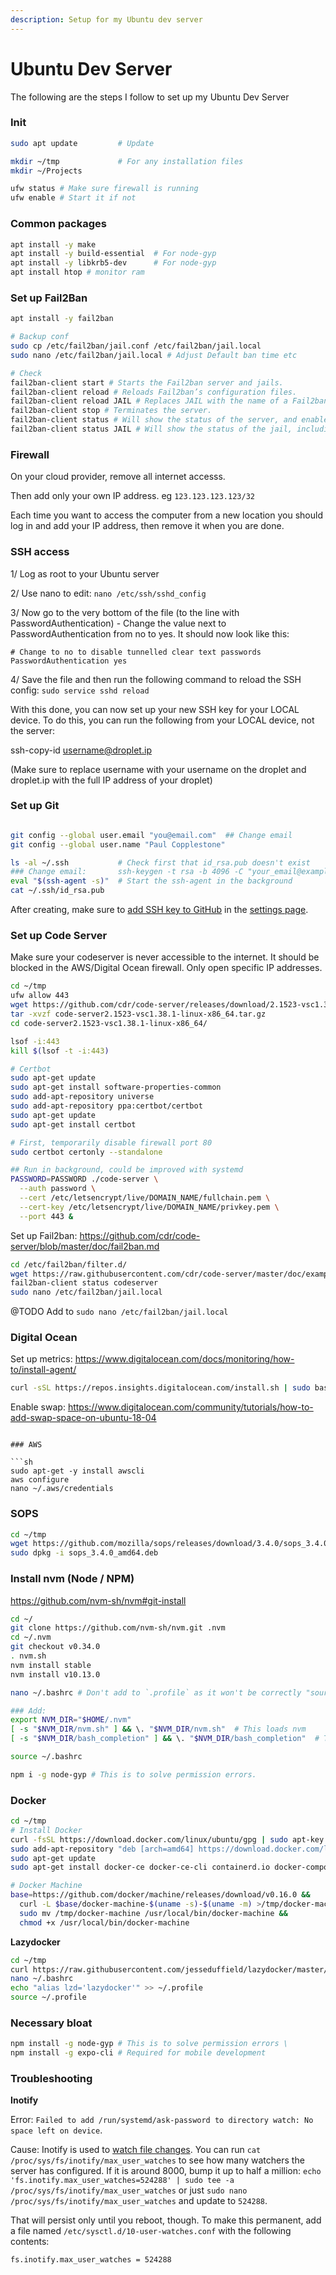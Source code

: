 ```yaml
---
description: Setup for my Ubuntu dev server
---
```


# Ubuntu Dev Server


The following are the steps I follow to set up my Ubuntu Dev Server


### Init

```sh
sudo apt update         # Update

mkdir ~/tmp             # For any installation files 
mkdir ~/Projects

ufw status # Make sure firewall is running
ufw enable # Start it if not
```

### Common packages

```sh
apt install -y make
apt install -y build-essential  # For node-gyp
apt install -y libkrb5-dev      # For node-gyp
apt install htop # monitor ram
```

### Set up Fail2Ban

```sh
apt install -y fail2ban

# Backup conf 
sudo cp /etc/fail2ban/jail.conf /etc/fail2ban/jail.local
sudo nano /etc/fail2ban/jail.local # Adjust Default ban time etc

# Check
fail2ban-client start # Starts the Fail2ban server and jails.
fail2ban-client reload # Reloads Fail2ban’s configuration files.
fail2ban-client reload JAIL # Replaces JAIL with the name of a Fail2ban jail; this will reload the jail. eg: fail2ban-client status sshd
fail2ban-client stop # Terminates the server.
fail2ban-client status # Will show the status of the server, and enable jails.
fail2ban-client status JAIL # Will show the status of the jail, including any currently-banned IPs
```

### Firewall

On your cloud provider, remove all internet accesss.

Then add only your own IP address. eg `123.123.123.123/32`

Each time you want to access the computer from a new location you should log in and add your IP address, then remove it when you are done.

### SSH access


1/ Log as root to your Ubuntu server

2/ Use nano to edit: `nano /etc/ssh/sshd_config`

3/ Now go to the very bottom of the file (to the line with PasswordAuthentication) - Change the value next to PasswordAuthentication from no to yes.
It should now look like this:

```
# Change to no to disable tunnelled clear text passwords
PasswordAuthentication yes
```

4/ Save the file and then run the following command to reload the SSH config: `sudo service sshd reload`

With this done, you can now set up your new SSH key for your LOCAL device.
To do this, you can run the following from your LOCAL device, not the server:

ssh-copy-id username@droplet.ip

(Make sure to replace username with your username on the droplet and droplet.ip with the full IP address of your droplet)

### Set up Git

```sh

git config --global user.email "you@email.com"  ## Change email 
git config --global user.name "Paul Copplestone"

ls -al ~/.ssh           # Check first that id_rsa.pub doesn't exist
### Change email:       ssh-keygen -t rsa -b 4096 -C "your_email@example.com"
eval "$(ssh-agent -s)"  # Start the ssh-agent in the background
cat ~/.ssh/id_rsa.pub
```

After creating, make sure to [add SSH key to GitHub](https://help.github.com/en/articles/adding-a-new-ssh-key-to-your-github-account) in the [settings page](https://github.com/settings/keys).


### Set up Code Server

Make sure your codeserver is never accessible to the internet. It should be blocked in the AWS/Digital Ocean firewall. Only open specific IP addresses.

```sh
cd ~/tmp
ufw allow 443
wget https://github.com/cdr/code-server/releases/download/2.1523-vsc1.38.1/code-server2.1523-vsc1.38.1-linux-x86_64.tar.gz
tar -xvzf code-server2.1523-vsc1.38.1-linux-x86_64.tar.gz
cd code-server2.1523-vsc1.38.1-linux-x86_64/

lsof -i:443
kill $(lsof -t -i:443)

# Certbot
sudo apt-get update
sudo apt-get install software-properties-common
sudo add-apt-repository universe
sudo add-apt-repository ppa:certbot/certbot
sudo apt-get update
sudo apt-get install certbot

# First, temporarily disable firewall port 80
sudo certbot certonly --standalone

## Run in background, could be improved with systemd
PASSWORD=PASSWORD ./code-server \
  --auth password \
  --cert /etc/letsencrypt/live/DOMAIN_NAME/fullchain.pem \
  --cert-key /etc/letsencrypt/live/DOMAIN_NAME/privkey.pem \
  --port 443 &
```

Set up Fail2ban: https://github.com/cdr/code-server/blob/master/doc/fail2ban.md
```sh
cd /etc/fail2ban/filter.d/
wget https://raw.githubusercontent.com/cdr/code-server/master/doc/examples/fail2ban.conf -O codeserver.conf
fail2ban-client status codeserver
sudo nano /etc/fail2ban/jail.local
```

@TODO Add to `sudo nano /etc/fail2ban/jail.local`

### Digital Ocean

Set up metrics: https://www.digitalocean.com/docs/monitoring/how-to/install-agent/

```sh
curl -sSL https://repos.insights.digitalocean.com/install.sh | sudo bash
```

Enable swap: https://www.digitalocean.com/community/tutorials/how-to-add-swap-space-on-ubuntu-18-04

```

### AWS 

```sh
sudo apt-get -y install awscli
aws configure
nano ~/.aws/credentials
```
### SOPS

```sh
cd ~/tmp
wget https://github.com/mozilla/sops/releases/download/3.4.0/sops_3.4.0_amd64.deb
sudo dpkg -i sops_3.4.0_amd64.deb
```

### Install nvm (Node / NPM)

https://github.com/nvm-sh/nvm#git-install

```sh
cd ~/
git clone https://github.com/nvm-sh/nvm.git .nvm
cd ~/.nvm
git checkout v0.34.0
. nvm.sh
nvm install stable
nvm install v10.13.0

nano ~/.bashrc # Don't add to `.profile` as it won't be correctly "sourced" by code server

### Add:
export NVM_DIR="$HOME/.nvm"
[ -s "$NVM_DIR/nvm.sh" ] && \. "$NVM_DIR/nvm.sh"  # This loads nvm
[ -s "$NVM_DIR/bash_completion" ] && \. "$NVM_DIR/bash_completion"  # This loads nvm bash_completion

source ~/.bashrc

npm i -g node-gyp # This is to solve permission errors.
```


### Docker 

```sh
cd ~/tmp
# Install Docker
curl -fsSL https://download.docker.com/linux/ubuntu/gpg | sudo apt-key add -
sudo add-apt-repository "deb [arch=amd64] https://download.docker.com/linux/ubuntu $(lsb_release -cs) stable"
sudo apt-get update
sudo apt-get install docker-ce docker-ce-cli containerd.io docker-compose

# Docker Machine
base=https://github.com/docker/machine/releases/download/v0.16.0 &&
  curl -L $base/docker-machine-$(uname -s)-$(uname -m) >/tmp/docker-machine &&
  sudo mv /tmp/docker-machine /usr/local/bin/docker-machine &&
  chmod +x /usr/local/bin/docker-machine
```

**Lazydocker**

```sh
cd ~/tmp
curl https://raw.githubusercontent.com/jesseduffield/lazydocker/master/scripts/install_update_linux.sh | bash
nano ~/.bashrc
echo "alias lzd='lazydocker'" >> ~/.profile
source ~/.profile
```

### Necessary bloat

```sh
npm install -g node-gyp # This is to solve permission errors \
npm install -g expo-cli # Required for mobile development
```


### Troubleshooting

**Inotify**

Error: `Failed to add /run/systemd/ask-password to directory watch: No space left on device`.

Cause: Inotify is used to [watch file changes](https://www.linuxjournal.com/article/8478). You can run `cat /proc/sys/fs/inotify/max_user_watches` to see how many watchers the server has configured. If it is around 8000, bump it up to half a million: `echo 'fs.inotify.max_user_watches=524288' | sudo tee -a /proc/sys/fs/inotify/max_user_watches` or just `sudo nano /proc/sys/fs/inotify/max_user_watches` and update to `524288`.

That will persist only until you reboot, though. To make this permanent, add a file named `/etc/sysctl.d/10-user-watches.conf` with the following contents:

```sh
fs.inotify.max_user_watches = 524288
```